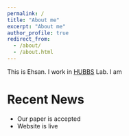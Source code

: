 ```yaml
---
permalink: /
title: "About me"
excerpt: "About me"
author_profile: true
redirect_from: 
  - /about/
  - /about.html
---
```


This is Ehsan. I work in [HUBBS](https://hubbs.engr.tamu.edu/) Lab. I am

Recent News
======
* Our paper is accepted
* Website is live
